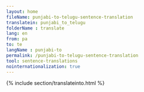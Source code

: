 ```yaml
---
layout: home
fileName: punjabi-to-telugu-sentence-translation
translatein: punjabi_to_telugu
folderName : translate
lang: en
from: pa
to: te
langName : punjabi-to
permalink: /punjabi-to-telugu-sentence-translation
tool: sentence-translations
nointernationalization: true
---
```

{% include section/translateinto.html %}
